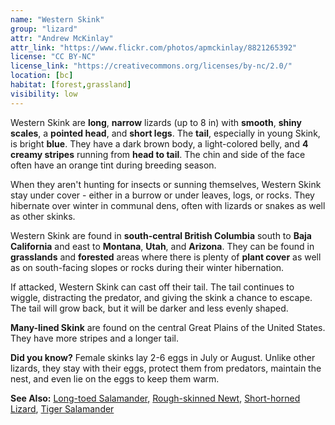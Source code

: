 ```yaml
---
name: "Western Skink"
group: "lizard"
attr: "Andrew McKinlay"
attr_link: "https://www.flickr.com/photos/apmckinlay/8821265392"
license: "CC BY-NC"
license_link: "https://creativecommons.org/licenses/by-nc/2.0/"
location: [bc]
habitat: [forest,grassland]
visibility: low
---
```

Western Skink are **long**, **narrow** lizards (up to 8 in) with **smooth**, **shiny scales**, a **pointed head**, and **short legs**. The **tail**, especially in young Skink, is bright **blue**. They have a dark brown body, a light-colored belly, and **4 creamy stripes** running from **head to tail**. The chin and side of the face often have an orange tint during breeding season.

When they aren't hunting for insects or sunning themselves, Western Skink stay under cover - either in a burrow or under leaves, logs, or rocks. They hibernate over winter in communal dens, often with lizards or snakes as well as other skinks.

Western Skink are found in **south-central British Columbia** south to **Baja California** and east to **Montana**, **Utah**, and **Arizona**. They can be found in **grasslands** and **forested** areas where there is plenty of **plant cover** as well as on south-facing slopes or rocks during their winter hibernation.

If attacked, Western Skink can cast off their tail. The tail continues to wiggle, distracting the predator, and giving the skink a chance to escape. The tail will grow back, but it will be darker and less evenly shaped.

**Many-lined Skink** are found on the central Great Plains of the United States. They have more stripes and a longer tail.

**Did you know?** Female skinks lay 2-6 eggs in July or August. Unlike other lizards, they stay with their eggs, protect them from predators, maintain the nest, and even lie on the eggs to keep them warm.

<!-- generated, do not edit -->
**See Also:**
[Long-toed Salamander](/herps/ltsalam/),
[Rough-skinned Newt](/herps/rounewt/),
[Short-horned Lizard](/herps/shortliz/),
[Tiger Salamander](/herps/tigsal/)
